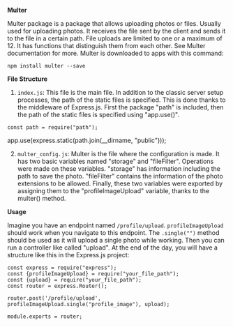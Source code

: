 **Multer**

Multer package is a package that allows uploading photos or files. Usually used for uploading photos. It receives the file sent by the client and sends it to the file in a certain path. File uploads are limited to one or a maximum of 12. It has functions that distinguish them from each other. See Multer documentation for more. Multer is downloaded to apps with this command:

`npm install multer --save`

**File Structure**

1. `index.js`: This file is the main file. In addition to the classic server setup processes, the path of the static files is specified. This is done thanks to the middleware of Express.js. First the package "path" is included, then the path of the static files is specified using "app.use()".

`const path = require("path");`

app.use(express.static(path.join(__dirname, "public")));

2. `multer_config.js`: Multer is the file where the configuration is made. It has two basic variables named "storage" and "fileFilter". Operations were made on these variables. "storage" has information including the path to save the photo. "fileFilter" contains the information of the photo extensions to be allowed. Finally, these two variables were exported by assigning them to the "profileImageUpload" variable, thanks to the multer() method.

**Usage**

Imagine you have an endpoint named `/profile/upload`. `profileImageUpload` should work when you navigate to this endpoint. The `.single("")` method should be used as it will upload a single photo while working. Then you can run a controller like called "upload". At the end of the day, you will have a structure like this in the Express.js project:

```
const express = require("express");
const {profileImageUpload} = require("your_file_path");
const {upload} = require("your_file_path");
const router = express.Router();

router.post('/profile/upload', profileImageUpload.single("profile_image"), upload);

module.exports = router;

```

